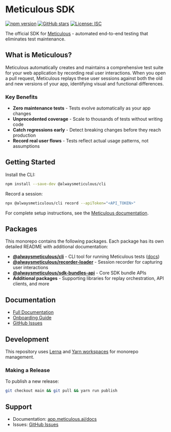 # Meticulous SDK

[![npm version](https://img.shields.io/npm/v/@alwaysmeticulous/cli.svg)](https://www.npmjs.com/package/@alwaysmeticulous/cli)
[![GitHub stars](https://img.shields.io/github/stars/alwaysmeticulous/meticulous-sdk.svg?style=social)](https://github.com/alwaysmeticulous/meticulous-sdk)
[![License: ISC](https://img.shields.io/badge/License-ISC-blue.svg)](https://opensource.org/licenses/ISC)

The official SDK for [Meticulous](https://meticulous.ai) - automated end-to-end testing that eliminates test maintenance.

## What is Meticulous?

Meticulous automatically creates and maintains a comprehensive test suite for your web application by recording real user interactions. When you open a pull request, Meticulous replays these user sessions against both the old and new versions of your app, identifying visual and functional differences.

### Key Benefits

- **Zero maintenance tests** - Tests evolve automatically as your app changes
- **Unprecedented coverage** - Scale to thousands of tests without writing code
- **Catch regressions early** - Detect breaking changes before they reach production
- **Record real user flows** - Tests reflect actual usage patterns, not assumptions

## Getting Started

Install the CLI:

```bash
npm install --save-dev @alwaysmeticulous/cli
```

Record a session:

```bash
npx @alwaysmeticulous/cli record --apiToken="<API_TOKEN>"
```

For complete setup instructions, see the [Meticulous documentation](https://app.meticulous.ai/docs).

## Packages

This monorepo contains the following packages. Each package has its own detailed README with additional documentation:

- **[@alwaysmeticulous/cli](./packages/cli)** - CLI tool for running Meticulous tests ([docs](./packages/cli/README.md))
- **[@alwaysmeticulous/recorder-loader](./packages/recorder-loader)** - Session recorder for capturing user interactions
- **[@alwaysmeticulous/sdk-bundles-api](./packages/sdk-bundles-api)** - Core SDK bundle APIs
- **Additional packages** - Supporting libraries for replay orchestration, API clients, and more

## Documentation

- [Full Documentation](https://app.meticulous.ai/docs)
- [Onboarding Guide](https://app.meticulous.ai/docs/onboarding-guide)
- [GitHub Issues](https://github.com/alwaysmeticulous/meticulous-sdk/issues)

## Development

This repository uses [Lerna](https://lerna.js.org/) and [Yarn workspaces](https://yarnpkg.com/features/workspaces) for monorepo management.

### Making a Release

To publish a new release:

```bash
git checkout main && git pull && yarn run publish
```

## Support

- Documentation: [app.meticulous.ai/docs](https://app.meticulous.ai/docs)
- Issues: [GitHub Issues](https://github.com/alwaysmeticulous/meticulous-sdk/issues)